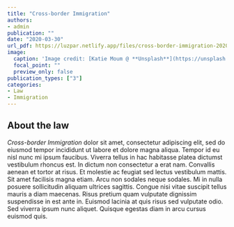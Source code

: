 ```yaml
---
title: "Cross-border Immigration"
authors:
- admin
publication: ""
date: "2020-03-30"
url_pdf: https://luzpar.netlify.app/files/cross-border-immigration-2020.pdf
image:
  caption: 'Image credit: [Katie Moum @ **Unsplash**](https://unsplash.com/photos/7XGtYefMXiQ)'
  focal_point: ""
  preview_only: false
publication_types: ["3"]
categories: 
- Law
- Immigration
---
```


## About the law
*Cross-border Immigration* dolor sit amet, consectetur adipiscing elit, sed do eiusmod tempor incididunt ut labore et dolore magna aliqua. Tempor id eu nisl nunc mi ipsum faucibus. Viverra tellus in hac habitasse platea dictumst vestibulum rhoncus est. In dictum non consectetur a erat nam. Convallis aenean et tortor at risus. Et molestie ac feugiat sed lectus vestibulum mattis. Sit amet facilisis magna etiam. Arcu non sodales neque sodales. Mi in nulla posuere sollicitudin aliquam ultrices sagittis. Congue nisi vitae suscipit tellus mauris a diam maecenas. Risus pretium quam vulputate dignissim suspendisse in est ante in. Euismod lacinia at quis risus sed vulputate odio. Sed viverra ipsum nunc aliquet. Quisque egestas diam in arcu cursus euismod quis. 